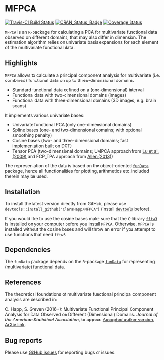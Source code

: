 # MFPCA

[![Travis-CI Build Status](https://travis-ci.org/ClaraHapp/MFPCA.svg?branch=master)](https://travis-ci.org/ClaraHapp/MFPCA) 
[![CRAN\_Status\_Badge](http://www.r-pkg.org/badges/version/MFPCA)](http://cran.r-project.org/package=MFPCA)
[![Coverage Status](https://img.shields.io/codecov/c/github/ClaraHapp/MFPCA/master.svg)](https://codecov.io/github/ClaraHapp/MFPCA?branch=master)



`MFPCA` is an `R`-package for calculating a PCA for multivariate functional data observed on different domains, that may also differ in dimension. The estimation algorithm relies on univariate basis expansions for each element of the multivariate functional data.

## Highlights ##

`MFPCA` allows to calculate a principal component analysis for multivariate (i.e. combined) functional data on up to three-dimensional domains:

* Standard functional data defined on a (one-dimensional) interval
* Functional data with two-dimensional domains (images)
* Functional data with three-dimensional domains (3D images, e.g. brain scans)

It implements various univariate bases:

* Univariate functional PCA (only one-dimensional domains)
* Spline bases (one- and two-dimensional domains; with optional smoothing penalty)
* Cosine bases (two- and three-dimensional domains; fast implementation built on DCT)
* Tensor PCA (two-dimensional domains; UMPCA approach from [Lu et al. (2009)](http://ieeexplore.ieee.org/xpl/articleDetails.jsp?arnumber=5272374) and FCP_TPA approach from [Allen (2013)](http://www.stat.rice.edu/~gallen/gallen_func_hopca_2013.pdf))

The representation of the data is based on the object-oriented [`funData`](https://github.com/ClaraHapp/funData) package, hence all functionalities for plotting, arithmetics etc. included therein may be used.


## Installation ##

To install the latest version directly from GitHub, please use `devtools::install_github("ClaraHapp/MFPCA")` (install [`devtools`](https://cran.r-project.org/package=devtools) before).

If you would like to use the cosine bases make sure that the `C`-library [`fftw3`](http://www.fftw.org/) is installed on your computer before you install `MFPCA`. Otherwise, `MFPCA` is installed without the cosine bases and will throw an error if you attempt to use functions that need `fftw3`.

## Dependencies ##

The `funData` package depends on the `R`-package [`funData`](https://github.com/ClaraHapp/funData) for representing (multivariate) functional data.

## References ##

The theoretical foundations of multivariate functional principal component analysis are described in:

C. Happ, S. Greven (2016+): Multivariate Functional Principal Component Analysis for Data Observed on Different (Dimensional) Domains.
    *Journal of the American Statistical Association*, to appear. [Accepted author version](http://dx.doi.org/10.1080/01621459.2016.1273115), [ArXiv link](http://arxiv.org/abs/1509.02029).

## Bug reports ##

Please use [GitHub issues](https://github.com/ClaraHapp/MFPCA/issues) for reporting bugs or issues.


